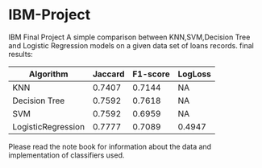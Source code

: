 # IBM-Project
IBM Final Project
A simple comparison between KNN,SVM,Decision Tree and Logistic Regression models on a given data set of loans records.
final results:


| Algorithm          | Jaccard | F1-score | LogLoss |
|--------------------|---------|----------|---------|
| KNN                | 0.7407  | 0.7144   | NA      |
| Decision Tree      | 0.7592  | 0.7618   | NA      |
| SVM                | 0.7592  | 0.6959   | NA      |
| LogisticRegression | 0.7777  | 0.7089   | 0.4947  |


Please read the note book for information about the data and implementation of classifiers used.

